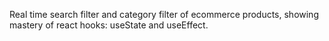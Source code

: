 Real time search filter and category filter of ecommerce products, showing mastery of react hooks: useState and useEffect.
